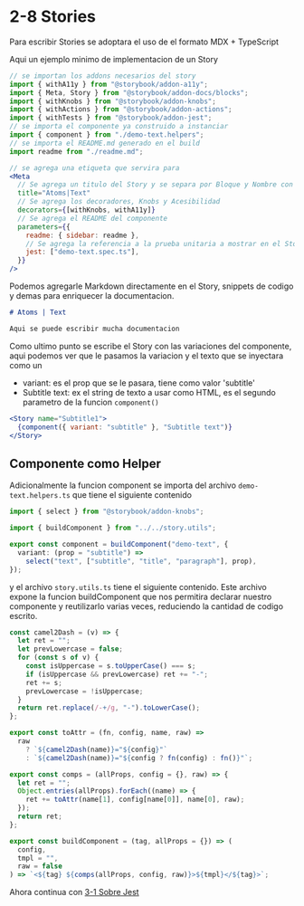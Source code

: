# 2-8 Stories

Para escribir Stories se adoptara el uso de el formato MDX + TypeScript

Aqui un ejemplo minimo de implementacion de un Story

```typescript
// se importan los addons necesarios del story
import { withA11y } from "@storybook/addon-a11y";
import { Meta, Story } from "@storybook/addon-docs/blocks";
import { withKnobs } from "@storybook/addon-knobs";
import { withActions } from "@storybook/addon-actions";
import { withTests } from "@storybook/addon-jest";
// se importa el componente ya construido a instanciar
import { component } from "./demo-text.helpers";
// se importa el README.md generado en el build
import readme from "./readme.md";
```

```jsx
// se agrega una etiqueta que servira para
<Meta
  // Se agrega un titulo del Story y se separa por Bloque y Nombre con el simbolo "|"
  title="Atoms|Text"
  // Se agrega los decoradores, Knobs y Acesibilidad
  decorators={[withKnobs, withA11y]}
  // Se agrega el README del componente
  parameters={{
    readme: { sidebar: readme },
    // Se agrega la referencia a la prueba unitaria a mostrar en el Story
    jest: ["demo-text.spec.ts"],
  }}
/>
```

Podemos agregarle Markdown directamente en el Story, snippets de codigo y demas para enriquecer la documentacion.

```markdown
# Atoms | Text

Aqui se puede escribir mucha documentacion
```

Como ultimo punto se escribe el Story con las variaciones del componente, aqui podemos ver que le pasamos la variacion y el texto que se inyectara como un </Slot>

- variant: es el prop que se le pasara, tiene como valor 'subtitle'
- Subtitle text: ex el string de texto a usar como HTML, es el segundo parametro de la funcion `component()`

```jsx
<Story name="Subtitle1">
  {component({ variant: "subtitle" }, "Subtitle text")}
</Story>
```

## Componente como Helper

Adicionalmente la funcion component se importa del archivo `demo-text.helpers.ts` que tiene el siguiente contenido

```typescript
import { select } from "@storybook/addon-knobs";

import { buildComponent } from "../../story.utils";

export const component = buildComponent("demo-text", {
  variant: (prop = "subtitle") =>
    select("text", ["subtitle", "title", "paragraph"], prop),
});
```

y el archivo `story.utils.ts` tiene el siguiente contenido. Este archivo expone la funcion buildComponent que nos permitira declarar nuestro componente y reutilizarlo varias veces, reduciendo la cantidad de codigo escrito.

```typescript
const camel2Dash = (v) => {
  let ret = "";
  let prevLowercase = false;
  for (const s of v) {
    const isUppercase = s.toUpperCase() === s;
    if (isUppercase && prevLowercase) ret += "-";
    ret += s;
    prevLowercase = !isUppercase;
  }
  return ret.replace(/-+/g, "-").toLowerCase();
};

export const toAttr = (fn, config, name, raw) =>
  raw
    ? `${camel2Dash(name)}="${config}"`
    : `${camel2Dash(name)}="${config ? fn(config) : fn()}"`;

export const comps = (allProps, config = {}, raw) => {
  let ret = "";
  Object.entries(allProps).forEach((name) => {
    ret += toAttr(name[1], config[name[0]], name[0], raw);
  });
  return ret;
};

export const buildComponent = (tag, allProps = {}) => (
  config,
  tmpl = "",
  raw = false
) => `<${tag} ${comps(allProps, config, raw)}>${tmpl}</${tag}>`;
```

Ahora continua con [3-1 Sobre Jest](../3-unit-testing/3-1-sobre-jest.md)
